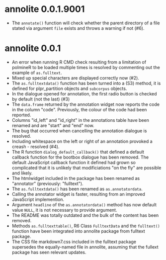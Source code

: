 annolite 0.0.1.9001
===================

* The `annotate()` function will check whether the parent directory of a file stated via argument `file` exists and throws a warning if not (#6).


annolite 0.0.1
==============

* An error when running R CMD check resulting from a limitation of polmineR to be loaded multiple times is resolved by commenting out the example of `as.fulltext`.
* Mixed up special characters are displayed correctly now (#2).
* The `as.fulltextdata()` function has been turned into a (S3) method, it is defined for plpr_partition objects and `subcorpus` objects.
* In the dialogue opened for annotation, the first radio button is checked by default (not the last) (#3)
* The `data.frame` returned by the annotation widget now reports the code in the column "code". Previously, the colour of the code had been reported.
* Columns "id_left" and "id_right" in the annotations table have been renamed and are "start" and "end" now.
* The bug that occurred when cancelling the annotation dialogue is resolved.
* Including whitespace on the left or right of an annotation provoked a creash - resolved (#4).
* The R function `dialog_default_callback()` that defined a default callback function for the bootbox dialogue has been removed. The default JavaScript callback function it defined had grown so complicated that it is unlikely that modificiations "on the fly" are possible and likely.
* The htmlwidget included in the package has been renamed as "annotator" (previously: "fulltext").
* The `as.fulltextdata()` has been renamed as `as.annotatordata`.
* Calling the annotator widget is faster, resulting from an improved JavaScript implemention.
* Argument `headline` of the `as.annotatordata()` method has now default value `NULL`, it is not necessary to provide argument.
* The README was totally outdated and the bulk of the content has been removed.
* Methods `as.fulltexttable()`, R6 Class `FulltextData` and the `fulltext()` function have been integrated into annolite package from fulltext package.
* The CSS file markdown7.css included in the fulltext package supersedes the equally-named file in annolite, assuming that the fullext package has seen relevant updates.

